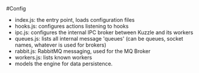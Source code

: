 #Config

* index.js: the entry point, loads configuration files
* hooks.js: configures actions listening to hooks
* ipc.js: configures the internal IPC broker between Kuzzle and its workers
* queues.js: lists all internal message 'queues' (can be queues, socket names, whatever is used for brokers)
* rabbit.js: RabbitMQ messaging, used for the MQ Broker
* workers.js: lists known workers
* models the engine for data persistence.